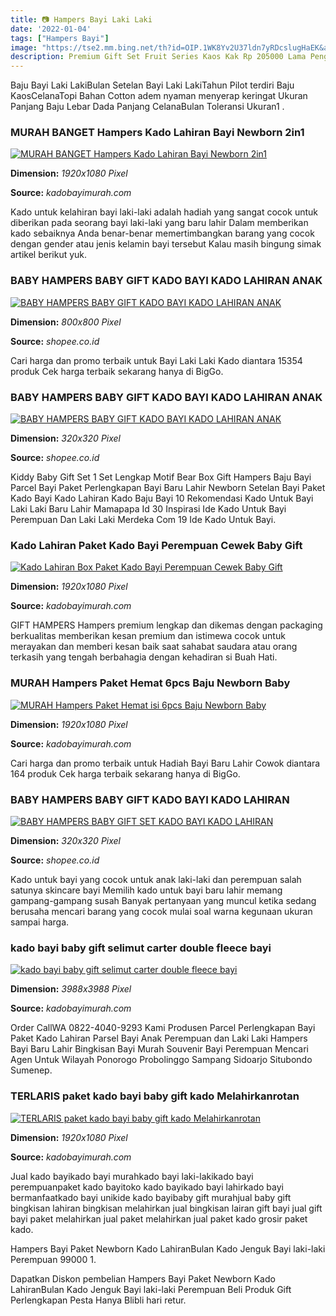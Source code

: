 ```yaml
---
title: 📷 Hampers Bayi Laki Laki
date: '2022-01-04'
tags: ["Hampers Bayi"]
image: "https://tse2.mm.bing.net/th?id=OIP.1WK8Yv2U37ldn7yRDcslugHaEK&amp;pid=15.1"
description: Premium Gift Set Fruit Series Kaos Kak Rp 205000 Lama Pengerjaan 2 hari.
---
```




Baju Bayi Laki LakiBulan Setelan Bayi Laki LakiTahun Pilot terdiri Baju KaosCelanaTopi Bahan Cotton adem nyaman menyerap keringat Ukuran Panjang Baju Lebar Dada Panjang CelanaBulan Toleransi Ukuran1 .



### MURAH BANGET Hampers Kado Lahiran Bayi Newborn 2in1 

[![MURAH BANGET Hampers Kado Lahiran Bayi Newborn 2in1 ](http://kadobayimurah.com/wp-content/uploads/2020/11/Hampers-Kado-Lahiran-Bayi-Newborn-2in1-Parcel-Murmer-FREE-UCAPAN-2.jpg)](http://kadobayimurah.com/wp-content/uploads/2020/11/Hampers-Kado-Lahiran-Bayi-Newborn-2in1-Parcel-Murmer-FREE-UCAPAN-2.jpg)


**Dimension:** _1920x1080 Pixel_ 

**Source:** _kadobayimurah.com_ 


Kado untuk kelahiran bayi laki-laki adalah hadiah yang sangat cocok untuk diberikan pada seorang bayi laki-laki yang baru lahir Dalam memberikan kado sebaiknya Anda benar-benar memertimbangkan barang yang cocok dengan gender atau jenis kelamin bayi tersebut Kalau masih bingung simak artikel berikut yuk.


### BABY HAMPERS BABY GIFT KADO BAYI KADO LAHIRAN ANAK 

[![BABY HAMPERS  BABY GIFT  KADO BAYI  KADO LAHIRAN ANAK ](https://cf.shopee.co.id/file/93e65c6e06d748546edfce9d35b13fe8)](https://cf.shopee.co.id/file/93e65c6e06d748546edfce9d35b13fe8)


**Dimension:** _800x800 Pixel_ 

**Source:** _shopee.co.id_ 


Cari harga dan promo terbaik untuk Bayi Laki Laki Kado diantara 15354 produk Cek harga terbaik sekarang hanya di BigGo.


### BABY HAMPERS BABY GIFT KADO BAYI KADO LAHIRAN ANAK 

[![BABY HAMPERS  BABY GIFT  KADO BAYI  KADO LAHIRAN ANAK ](https://cf.shopee.co.id/file/ecbd62b096affb7aa027bb1c72a77947_tn)](https://cf.shopee.co.id/file/ecbd62b096affb7aa027bb1c72a77947_tn)


**Dimension:** _320x320 Pixel_ 

**Source:** _shopee.co.id_ 


Kiddy Baby Gift Set 1 Set Lengkap Motif Bear Box Gift Hampers Baju Bayi Parcel Bayi Paket Perlengkapan Bayi Baru Lahir Newborn Setelan Bayi Paket Kado Bayi Kado Lahiran Kado Baju Bayi 10 Rekomendasi Kado Untuk Bayi Laki Laki Baru Lahir Mamapapa Id 30 Inspirasi Ide Kado Untuk Bayi Perempuan Dan Laki Laki Merdeka Com 19 Ide Kado Untuk Bayi.


### Kado Lahiran Paket Kado Bayi Perempuan Cewek Baby Gift 

[![Kado Lahiran Box Paket Kado Bayi Perempuan Cewek Baby Gift ](https://kadobayimurah.com/wp-content/uploads/2018/07/Kado-Lahiran-Box-Paket-Kado-Bayi-Perempuan-Cewek-Baby-Gift-Dress-Biru-Pink-Murah-Meriah-Cantik-52-terdiri-Dress-bayi-0-9blnBando-hello-kitty-dan-serta-sarung-tangan-dan-kaki-bayi.jpg)](https://kadobayimurah.com/wp-content/uploads/2018/07/Kado-Lahiran-Box-Paket-Kado-Bayi-Perempuan-Cewek-Baby-Gift-Dress-Biru-Pink-Murah-Meriah-Cantik-52-terdiri-Dress-bayi-0-9blnBando-hello-kitty-dan-serta-sarung-tangan-dan-kaki-bayi.jpg)


**Dimension:** _1920x1080 Pixel_ 

**Source:** _kadobayimurah.com_ 


GIFT HAMPERS Hampers premium lengkap dan dikemas dengan packaging berkualitas memberikan kesan premium dan istimewa cocok untuk merayakan dan memberi kesan baik saat sahabat saudara atau orang terkasih yang tengah berbahagia dengan kehadiran si Buah Hati.


### MURAH Hampers Paket Hemat 6pcs Baju Newborn Baby 

[![MURAH Hampers Paket Hemat isi 6pcs Baju Newborn Baby ](http://kadobayimurah.com/wp-content/uploads/2020/10/Hampers-Paket-Hemat-isi-6pcs-Baju-Newborn-Baby-Gift-Parcel-Bayi-Kado-Lahiran-FREE-UCAPAN-2.jpg)](http://kadobayimurah.com/wp-content/uploads/2020/10/Hampers-Paket-Hemat-isi-6pcs-Baju-Newborn-Baby-Gift-Parcel-Bayi-Kado-Lahiran-FREE-UCAPAN-2.jpg)


**Dimension:** _1920x1080 Pixel_ 

**Source:** _kadobayimurah.com_ 


Cari harga dan promo terbaik untuk Hadiah Bayi Baru Lahir Cowok diantara 164 produk Cek harga terbaik sekarang hanya di BigGo.


### BABY HAMPERS BABY GIFT KADO BAYI KADO LAHIRAN 

[![BABY HAMPERS  BABY GIFT SET  KADO BAYI  KADO LAHIRAN ](https://cf.shopee.co.id/file/539c70a60418a947476267b47e7b157d_tn)](https://cf.shopee.co.id/file/539c70a60418a947476267b47e7b157d_tn)


**Dimension:** _320x320 Pixel_ 

**Source:** _shopee.co.id_ 


Kado untuk bayi yang cocok untuk anak laki-laki dan perempuan salah satunya skincare bayi Memilih kado untuk bayi baru lahir memang gampang-gampang susah Banyak pertanyaan yang muncul ketika sedang berusaha mencari barang yang cocok mulai soal warna kegunaan ukuran sampai harga.


### kado bayi baby gift selimut carter double fleece bayi 

[![kado bayi baby gift selimut carter double fleece bayi ](http://kadobayimurah.com/wp-content/uploads/2020/12/kado-bayi-baby-gift-selimut-carter-double-fleece-bayi-aneka-motif-3.jpg)](http://kadobayimurah.com/wp-content/uploads/2020/12/kado-bayi-baby-gift-selimut-carter-double-fleece-bayi-aneka-motif-3.jpg)


**Dimension:** _3988x3988 Pixel_ 

**Source:** _kadobayimurah.com_ 


Order CallWA 0822-4040-9293 Kami Produsen Parcel Perlengkapan Bayi Paket Kado Lahiran Parsel Bayi Anak Perempuan dan Laki Laki Hampers Bayi Baru Lahir Bingkisan Bayi Murah Souvenir Bayi Perempuan Mencari Agen Untuk Wilayah Ponorogo Probolinggo Sampang Sidoarjo Situbondo Sumenep.


### TERLARIS paket kado bayi baby gift kado Melahirkanrotan 

[![TERLARIS paket kado bayi baby gift kado Melahirkanrotan ](http://kadobayimurah.com/wp-content/uploads/2018/04/TERLARIS-paket-kado-bayi-baby-gift-kado-Melahirkan-rotan-cute-pot-komplit-parcel-parsel-Bayi-bingkisan-bayi-baby-hampers-ANEKA-WARNA-2.jpg)](http://kadobayimurah.com/wp-content/uploads/2018/04/TERLARIS-paket-kado-bayi-baby-gift-kado-Melahirkan-rotan-cute-pot-komplit-parcel-parsel-Bayi-bingkisan-bayi-baby-hampers-ANEKA-WARNA-2.jpg)


**Dimension:** _1920x1080 Pixel_ 

**Source:** _kadobayimurah.com_ 



Jual kado bayikado bayi murahkado bayi laki-lakikado bayi perempuanpaket kado bayitoko kado bayikado bayi lahirkado bayi bermanfaatkado bayi unikide kado bayibaby gift murahjual baby gift bingkisan lahiran bingkisan melahirkan jual bingkisan lairan gift bayi jual gift bayi paket melahirkan jual paket melahirkan jual paket kado grosir paket kado.


Hampers Bayi Paket Newborn Kado LahiranBulan Kado Jenguk Bayi laki-laki Perempuan 99000 1.


Dapatkan Diskon pembelian Hampers Bayi Paket Newborn Kado LahiranBulan Kado Jenguk Bayi laki-laki Perempuan Beli Produk Gift Perlengkapan Pesta Hanya Blibli hari retur.




